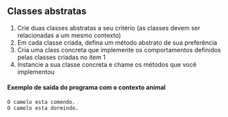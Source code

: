 ## Classes abstratas

1. Crie duas classes abstratas a seu critério (as classes devem ser relacionadas a um mesmo contexto)
2. Em cada classe criada, defina um método abstrato de sua preferência
3. Cria uma class concreta que implemente os comportamentos definidos pelas classes criadas no item 1
4. Instancie a sua classe concreta e chame os métodos que você implementou

#### Exemplo de saida do programa com o contexto animal

```
O camelo esta comendo.  
O camelo esta dormindo.  
```